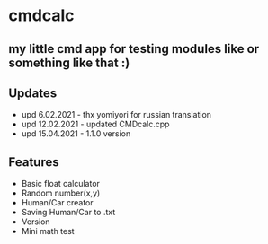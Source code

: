 # cmdcalc
 my little cmd app for testing modules like <random> or something like that :)
------------------------------------------------------------------------------


## Updates
- upd 6.02.2021 - thx yomiyori for russian translation
- upd 12.02.2021 - updated CMDcalc.cpp
- upd 15.04.2021 - 1.1.0 version

## Features

- Basic float calculator
- Random number(x,y)
- Human/Car creator
- Saving Human/Car to .txt
- Version
- Mini math test

